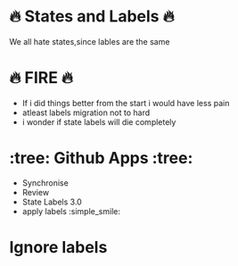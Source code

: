 # :fire: States and Labels :fire:

We all hate states,since lables are the same

# :fire: FIRE :fire:

- If i did things better from the start i would have less pain
- atleast labels migration not to hard
- i wonder if state labels will die completely

# :tree: Github Apps :tree:
 - Synchronise
 - Review
 - State Labels 3.0
 - apply labels :simple_smile:


# Ignore labels
